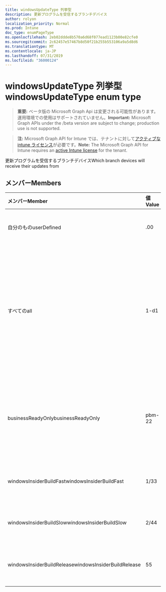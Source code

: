 ```yaml
---
title: windowsUpdateType 列挙型
description: 更新プログラムを受信するブランチデバイス
author: rolyon
localization_priority: Normal
ms.prod: Intune
doc_type: enumPageType
ms.openlocfilehash: 2eb02ddde8b570a6d68f077ead1123b00e82cfe0
ms.sourcegitcommit: 2c62457e57467b8d50f21b255b553106a9a5d8d6
ms.translationtype: MT
ms.contentlocale: ja-JP
ms.lasthandoff: 07/31/2019
ms.locfileid: "36000124"
---
```

# <a name="windowsupdatetype-enum-type"></a><span data-ttu-id="ea2a3-103">windowsUpdateType 列挙型</span><span class="sxs-lookup"><span data-stu-id="ea2a3-103">windowsUpdateType enum type</span></span>

> <span data-ttu-id="ea2a3-104">**重要:** ベータ版の Microsoft Graph Api は変更される可能性があります。運用環境での使用はサポートされていません。</span><span class="sxs-lookup"><span data-stu-id="ea2a3-104">**Important:** Microsoft Graph APIs under the /beta version are subject to change; production use is not supported.</span></span>

> <span data-ttu-id="ea2a3-105">**注:** Microsoft Graph API for Intune では、テナントに対して[アクティブな intune ライセンス](https://go.microsoft.com/fwlink/?linkid=839381)が必要です。</span><span class="sxs-lookup"><span data-stu-id="ea2a3-105">**Note:** The Microsoft Graph API for Intune requires an [active Intune license](https://go.microsoft.com/fwlink/?linkid=839381) for the tenant.</span></span>

<span data-ttu-id="ea2a3-106">更新プログラムを受信するブランチデバイス</span><span class="sxs-lookup"><span data-stu-id="ea2a3-106">Which branch devices will receive their updates from</span></span>

## <a name="members"></a><span data-ttu-id="ea2a3-107">メンバー</span><span class="sxs-lookup"><span data-stu-id="ea2a3-107">Members</span></span>
|<span data-ttu-id="ea2a3-108">メンバー</span><span class="sxs-lookup"><span data-stu-id="ea2a3-108">Member</span></span>|<span data-ttu-id="ea2a3-109">値</span><span class="sxs-lookup"><span data-stu-id="ea2a3-109">Value</span></span>|<span data-ttu-id="ea2a3-110">説明</span><span class="sxs-lookup"><span data-stu-id="ea2a3-110">Description</span></span>|
|:---|:---|:---|
|<span data-ttu-id="ea2a3-111">自分のもの</span><span class="sxs-lookup"><span data-stu-id="ea2a3-111">userDefined</span></span>|<span data-ttu-id="ea2a3-112">.0</span><span class="sxs-lookup"><span data-stu-id="ea2a3-112">0</span></span>|<span data-ttu-id="ea2a3-113">ユーザーがを設定できるようにします。</span><span class="sxs-lookup"><span data-stu-id="ea2a3-113">Allow the user to set.</span></span>|
|<span data-ttu-id="ea2a3-114">すべての</span><span class="sxs-lookup"><span data-stu-id="ea2a3-114">all</span></span>|<span data-ttu-id="ea2a3-115">1-d</span><span class="sxs-lookup"><span data-stu-id="ea2a3-115">1</span></span>|<span data-ttu-id="ea2a3-116">半期チャネル (対象指定)。</span><span class="sxs-lookup"><span data-stu-id="ea2a3-116">Semi-annual Channel (Targeted).</span></span> <span data-ttu-id="ea2a3-117">デバイスは、半期チャネル (対象指定) から、適用可能なすべての機能の更新を取得します。</span><span class="sxs-lookup"><span data-stu-id="ea2a3-117">Device gets all applicable feature updates from Semi-annual Channel (Targeted).</span></span>|
|<span data-ttu-id="ea2a3-118">businessReadyOnly</span><span class="sxs-lookup"><span data-stu-id="ea2a3-118">businessReadyOnly</span></span>|<span data-ttu-id="ea2a3-119">pbm-2</span><span class="sxs-lookup"><span data-stu-id="ea2a3-119">2</span></span>|<span data-ttu-id="ea2a3-120">半期チャネル</span><span class="sxs-lookup"><span data-stu-id="ea2a3-120">Semi-annual Channel.</span></span> <span data-ttu-id="ea2a3-121">デバイスは、半期チャネルから機能の更新を取得します。</span><span class="sxs-lookup"><span data-stu-id="ea2a3-121">Device gets feature updates from Semi-annual Channel.</span></span>|
|<span data-ttu-id="ea2a3-122">windowsInsiderBuildFast</span><span class="sxs-lookup"><span data-stu-id="ea2a3-122">windowsInsiderBuildFast</span></span>|<span data-ttu-id="ea2a3-123">1/3</span><span class="sxs-lookup"><span data-stu-id="ea2a3-123">3</span></span>|<span data-ttu-id="ea2a3-124">Windows Insider ビルド-Fast</span><span class="sxs-lookup"><span data-stu-id="ea2a3-124">Windows Insider build - Fast</span></span>|
|<span data-ttu-id="ea2a3-125">windowsInsiderBuildSlow</span><span class="sxs-lookup"><span data-stu-id="ea2a3-125">windowsInsiderBuildSlow</span></span>|<span data-ttu-id="ea2a3-126">2/4</span><span class="sxs-lookup"><span data-stu-id="ea2a3-126">4</span></span>|<span data-ttu-id="ea2a3-127">Windows Insider ビルド-低速</span><span class="sxs-lookup"><span data-stu-id="ea2a3-127">Windows Insider build - Slow</span></span>|
|<span data-ttu-id="ea2a3-128">windowsInsiderBuildRelease</span><span class="sxs-lookup"><span data-stu-id="ea2a3-128">windowsInsiderBuildRelease</span></span>|<span data-ttu-id="ea2a3-129">5</span><span class="sxs-lookup"><span data-stu-id="ea2a3-129">5</span></span>|<span data-ttu-id="ea2a3-130">Windows Insider ビルドをリリースする</span><span class="sxs-lookup"><span data-stu-id="ea2a3-130">Release Windows Insider build</span></span>|





